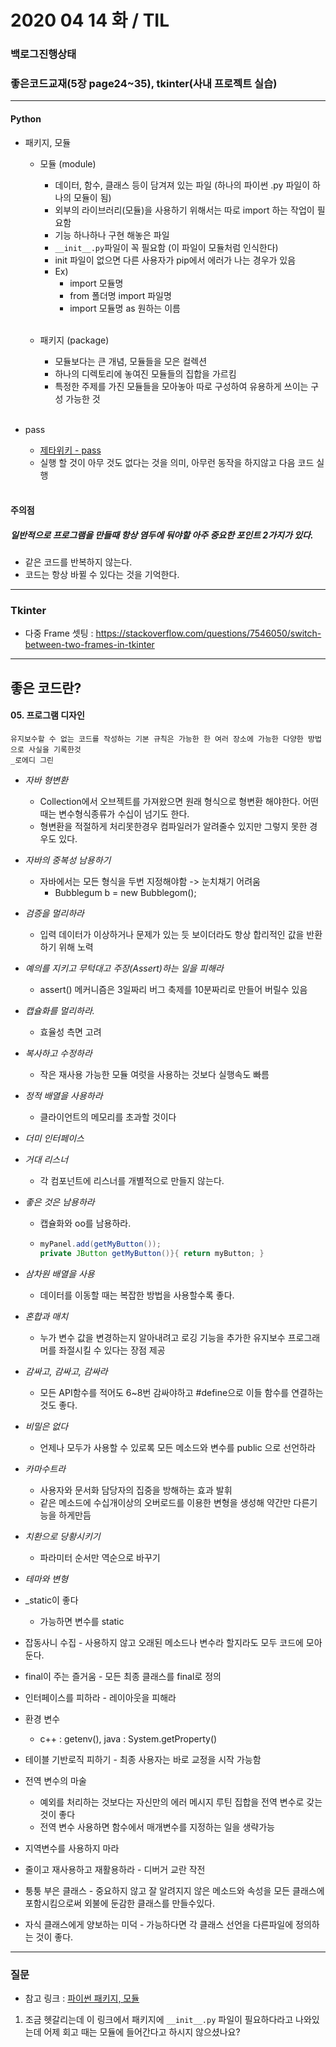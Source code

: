 # 2020 04 14 화 / TIL 

### 백로그진행상태 

### 	좋은코드교재(5장 page24~35), tkinter(사내 프로젝트 실습)

***

#### Python

- 패키지, 모듈

  - 모듈 (module)

    - 데이터, 함수, 클래스 등이 담겨져 있는 파일 (하나의 파이썬 .py 파일이 하나의 모듈이 됨)
    - 외부의 라이브러리(모듈)을 사용하기 위해서는 따로 import 하는 작업이 필요함 
    - 기능 하나하나 구현 해놓은 파일
    - ```__init__.py```파일이 꼭 필요함 (이 파일이 모듈처럼 인식한다) 
    - init 파일이 없으면 다른 사용자가 pip에서 에러가 나는 경우가 있음 
    - Ex) 
      - import 모듈명
      - from 폴더명 import 파일명
      - import 모듈명 as 원하는 이름 

    <br>

  - 패키지 (package)

    - 모듈보다는 큰 개념, 모듈들을 모은 컬렉션 
    - 하나의 디렉토리에 놓여진 모듈들의 집합을 가르킴 
    - 특정한 주제를 가진 모듈들을 모아놓아 따로 구성하여 유용하게 쓰이는 구성 가능한 것 

    <br>

- pass

  - [제타위키 - pass]([https://zetawiki.com/wiki/%ED%8C%8C%EC%9D%B4%EC%8D%AC_pass%EC%99%80_continue_%EC%B0%A8%EC%9D%B4%EC%A0%90](https://zetawiki.com/wiki/파이썬_pass와_continue_차이점))
  - 실행 할 것이 아무 것도 없다는 것을 의미, 아무런 동작을 하지않고 다음 코드 실행 

  <br>

#### 주의점

##### 일반적으로 프로그램을 만들때 항상 염두에 둬야할 아주 중요한 포인트 2가지가 있다.

- 같은 코드를 반복하지 않는다.
- 코드는 항상 바뀔 수 있다는 것을 기억한다.

***

### Tkinter

- 다중 Frame 셋팅 : https://stackoverflow.com/questions/7546050/switch-between-two-frames-in-tkinter

***

## 좋은 코드란?

#### 05. 프로그램 디자인

```
유지보수할 수 없는 코드를 작성하는 기본 규칙은 가능한 한 여러 장소에 가능한 다양한 방법으로 사실을 기록한것
_로에디 그린
```

- _자바 형변환_

  - Collection에서 오브젝트를 가져왔으면 원래 형식으로 형변환 해야한다. 어떤때는 변수형식종류가 수십이 넘기도 한다.
  - 형변환을 적절하게 처리못한경우 컴파일러가 알려줄수 있지만 그렇지 못한 경우도 있다.

- _자바의 중복성 남용하기_

  - 자바에서는 모든 형식을 두번 지정해야함 -> 눈치채기 어려움
    - Bubblegum b = new Bubblegom();

- _검증을 멀리하라_

  - 입력 데이터가 이상하거나 문제가 있는 듯 보이더라도 항상 합리적인 값을 반환하기 위해 노력

- _예의를 지키고 무턱대고 주장(Assert)하는 일을 피해라_

  - assert() 메커니즘은 3일짜리 버그 축제를 10분짜리로 만들어 버릴수 있음 

- _캡슐화를 멀리하라._

  - 효율성 측면 고려 

- _복사하고 수정하라_

  - 작은 재사용 가능한 모듈 여럿을 사용하는 것보다 실행속도 빠름 

- _정적 배열을 사용하라_

  - 클라이언트의 메모리를 초과할 것이다

- _더미 인터페이스_

- _거대 리스너_

  - 각 컴포넌트에 리스너를 개별적으로 만들지 않는다.

- _좋은 것은 남용하라_

  - 캡슐화와 oo를 남용하라.

  - ```java
    myPanel.add(getMyButton());
    private JButton getMyButton()}{ return myButton; }
    ```

- _삼차원 배열을 사용_
  
  - 데이터를 이동할 때는 복잡한 방법을 사용할수록 좋다.
- _혼합과 매치_
  
  - 누가 변수 값을 변경하는지 알아내려고 로깅 기능을 추가한 유지보수 프로그래머를 좌절시킬 수 있다는 장점 제공
- _감싸고, 감싸고, 감싸라_
  
  - 모든 API함수를 적어도 6~8번 감싸야하고 #define으로 이들 함수를 연결하는것도 좋다.
- _비밀은 없다_
  
  - 언제나 모두가 사용할 수 있로록 모든 메소드와 변수를 public 으로 선언하라
- _카마수트라_
  - 사용자와 문서화 담당자의 집중을 방해하는 효과 발휘
  - 같은 메소드에 수십개이상의 오버로드를 이용한 변형을 생성해 약간만 다른기능을 하게만듬
- _치환으로 당황시키기_
  
  - 파라미터 순서만 역순으로 바꾸기
- _테마와 변형_
- _static이 좋다
  
  - 가능하면 변수를 static
- 잡동사니 수집 - 사용하지 않고 오래된 메소드나 변수라 할지라도 모두 코드에 모아둔다.
- final이 주는 즐거움 - 모든 최종 클래스를 final로 정의
- 인터페이스를 피하라 - 레이아웃을 피해라
- 환경 변수
  
  - c++ : getenv(), java : System.getProperty()
- 테이블 기반로직 피하기 - 최종 사용자는 바로 교정을 시작 가능함
- 전역 변수의 마술
  - 예외를 처리하는 것보다는 자신만의 에러 메시지 루틴 집합을 전역 변수로 갖는 것이 좋다
  - 전역 변수 사용하면 함수에서 매개변수를 지정하는 일을  생략가능 
- 지역변수를 사용하지 마라 
- 줄이고 재사용하고 재활용하라 - 디버거 교란 작전
- 퉁퉁 부은 클래스 - 중요하지 않고 잘 알려지지 않은 메소드와 속성을 모든 클래스에 포함시킴으로써 외불에 둔감한 클래스를 만들수있다.
- 자식 클래스에게 양보하는 미덕 - 가능하다면 각 클래스 선언을 다른파일에 정의하는 것이 좋다.

***

### 질문

- 참고 링크 : [파이썬 패키지, 모듈]([http://pythonstudy.xyz/python/article/18-%ED%8C%A8%ED%82%A4%EC%A7%80](http://pythonstudy.xyz/python/article/18-패키지))

1. 조금 헷갈리는데 이 링크에서 패키지에 ```__init__.py``` 파일이 필요하다라고 나와있는데 어제 회고 때는 모듈에 들어간다고 하시지 않으셨나요? 